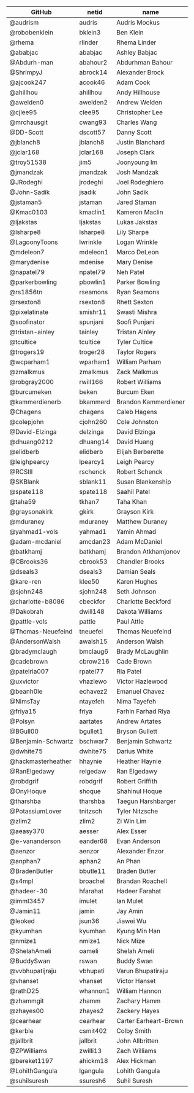 |GitHub|netid|name|
|----|------|----|
|@audrism|audris|Audris Mockus|
|@robobenklein|bklein3|Ben Klein|
|@rhema|rlinder|Rhema Linder|
|@ababjac|ababjac|Ashley Babjac|
|@Abdurh-man|abahour2|Abdurhman Bahour|
|@ShrimpyJ|abrock14|Alexander Brock|
|@ajcook247|acook46|Adam Cook|
|@ahillhou|ahillhou|Andy Hillhouse|
|@awelden0|awelden2|Andrew Welden|
|@cjlee95|clee95|Christopher Lee|
|@mrchausgit|cwang93|Charles Wang|
|@DD-Scott|dscott57|Danny Scott|
|@jblanch8|jblanch8|Justin Blanchard|
|@jclar168|jclar168|Joseph Clark|
|@troy51538|jim5|Joonyoung Im|
|@jmandzak|jmandzak|Josh Mandzak|
|@JRodeghi|jrodeghi|Joel Rodeghiero|
|@John-Sadik|jsadik|John Sadik|
|@jstaman5|jstaman|Jared Staman|
|@Kmac0103|kmaclin1|Kameron Maclin|
|@ljakstas|ljakstas|Lukas Jakstas|
|@lsharpe8|lsharpe8|Lily Sharpe|
|@LagoonyToons|lwrinkle|Logan Wrinkle|
|@mdeleon7|mdeleon1|Marco DeLeon|
|@marydenise|mdenise|Mary Denise|
|@napatel79|npatel79|Neh Patel|
|@parkerbowling|pbowlin1|Parker Bowling|
|@rs1856tn|rseamons|Ryan Seamons|
|@rsexton8|rsexton8|Rhett Sexton|
|@pixelatinate|smishr11|Swasti Mishra|
|@soofinator|spunjani|Soofi Punjani|
|@tristan-ainley|tainley|Tristan Ainley|
|@tcultice|tcultice|Tyler Cultice|
|@trogers19|troger28|Taylor Rogers|
|@wcparham1|wparham1|William Parham|
|@zmalkmus|zmalkmus|Zack Malkmus|
|@robgray2000|rwill166|Robert Williams|
|@burcumeken|beken|Burcum Eken|
|@kammerdienerb|bkammerd|Brandon Kammerdiener|
|@Chagens|chagens|Caleb Hagens|
|@colepjohn|cjohn260|Cole Johnston|
|@David-Elzinga|delzinga|David Elzinga|
|@dhuang0212|dhuang14|David Huang|
|@elidberb|elidberb|Elijah Berberette|
|@leighpearcy|lpearcy1|Leigh Pearcy|
|@RCSIII|rschenck|Robert Schenck|
|@SKBlank|sblank11|Susan Blankenship|
|@spate118|spate118|Saahil Patel|
|@taha59|tkhan7|Taha Khan|
|@graysonakirk|gkirk|Grayson Kirk|
|@mduraney|mduraney|Matthew Duraney|
|@yahmad1-vols|yahmad1|Yamin Ahmad|
|@adam-mcdaniel|amcdan23|Adam McDaniel|
|@batkhamj|batkhamj|Brandon Atkhamjonov|
|@CBrooks36|cbrook53|Chandler Brooks|
|@dseals3|dseals3|Damian Seals|
|@kare-ren|klee50|Karen Hughes|
|@sjohn248|sjohn248|Seth Johnson|
|@charlotte-b8086|cbeckfor|Charlotte Beckford|
|@Dakobrah|dwill148|Dakota Williams|
|@pattle-vols|pattle|Paul Attle|
|@Thomas-Neuefeind|tneuefei|Thomas Neuefeind|
|@AndersonWalsh|awalsh15|Anderson Walsh|
|@bradymclaugh|bmclaug6|Brady McLaughlin|
|@cadebrown|cbrow216|Cade Brown|
|@patelria007|rpatel77|Ria Patel|
|@uxvictor|vhazlewo|Victor Hazlewood|
|@beanh0le|echavez2|Emanuel Chavez|
|@NimsTay|ntayefeh|Nima Tayefeh|
|@friya15|friya|Farhin Farhad Riya|
|@Polsyn|aartates|Andrew Artates|
|@BGull00|bgullet1|Bryson Gullett|
|@Benjamin-Schwartz|bschwar7|Benjamin Schwartz|
|@dwhite75|dwhite75|Darius White|
|@hackmasterheather|hhaynie|Heather Haynie|
|@RanElgedawy|relgedaw|Ran Elgedawy|
|@robdgrif|robdgrif|Robert Griffith|
|@OnyHoque|shoque|Shahinul Hoque|
|@tharshba|tharshba|Taegun Harshbarger|
|@PotassiumLover|tnitzsch|Tyler Nitzsche|
|@zlim2|zlim2|Zi Win Lim|
|@aeasy370|aesser|Alex Esser|
|@e-vananderson|eander68|Evan Anderson|
|@aenzor|aenzor|Alexander Enzor|
|@anphan7|aphan2|An Phan|
|@BradenButler|bbutle11|Braden Butler|
|@s4mpl|broachel|Brandan Roachell|
|@hadeer-30|hfarahat|Hadeer Farahat|
|@imml3457|imulet|Ian Mulet|
|@Jamin11|jamin|Jay Amin|
|@leoked|jsun36|Jiawei Wu|
|@kyumhan|kyumhan|Kyung Min Han|
|@nmize1|nmize1|Nick Mize|
|@ShelahAmeli|oameli|Shelah Ameli|
|@BuddySwan|rswan|Buddy Swan|
|@vvbhupatijraju|vbhupati|Varun Bhupatiraju|
|@vhanset|vhanset|Victor Hanset|
|@rathD25|whannon1|William Hannon|
|@zhammgit|zhamm|Zachary Hamm|
|@zhayes00|zhayes2|Zackery Hayes|
|@cearhear|cearhear|Carter Earheart-Brown|
|@kerble|csmit402|Colby Smith|
|@jallbrit|jallbrit|John Allbritten|
|@ZPWilliams|zwilli13|Zach Williams|
|@bereket1197|ahickm18|Alex Hickman|
|@LohithGangula|lgangula|Lohith Gangula|
|@suhilsuresh|ssuresh6|Suhil Suresh|

